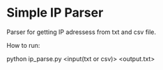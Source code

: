 # Simple IP Parser
Parser for getting IP adressess from txt and csv file.

How to run:

python ip_parse.py <input(txt or csv)> <output.txt> 
